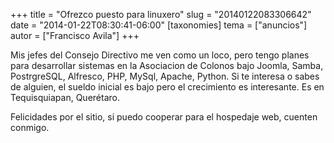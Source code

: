 +++
title = "Ofrezco puesto para linuxero"
slug = "20140122083306642"
date = "2014-01-22T08:30:41-06:00"
[taxonomies]
tema = ["anuncios"]
autor = ["Francisco Avila"]
+++

Mis jefes del Consejo Directivo me ven como un loco, pero tengo planes
para desarrollar sistemas en la Asociacion de Colonos bajo Joomla,
Samba, PostrgreSQL, Alfresco, PHP, MySql, Apache, Python. Si te interesa
o sabes de alguien, el sueldo inicial es bajo pero el crecimiento es
interesante. Es en Tequisquiapan, Querétaro.

Felicidades por el sitio, si puedo cooperar para el hospedaje web,
cuenten conmigo.
